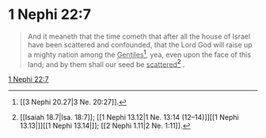 # 1 Nephi 22:7

> And it meaneth that the time cometh that after all the house of Israel have been scattered and confounded, that the Lord God will raise up a mighty nation among the <u>Gentiles</u>[^a], yea, even upon the face of this land; and by them shall our seed be <u>scattered</u>[^b] .

[1 Nephi 22:7](https://www.churchofjesuschrist.org/study/scriptures/bofm/1-ne/22?lang=eng&id=p7#p7)


[^a]: [[3 Nephi 20.27|3 Ne. 20:27]].  
[^b]: [[Isaiah 18.7|Isa. 18:7]]; [[1 Nephi 13.12|1 Ne. 13:14 (12–14)]][[1 Nephi 13.13|]][[1 Nephi 13.14|]]; [[2 Nephi 1.11|2 Ne. 1:11]].  
